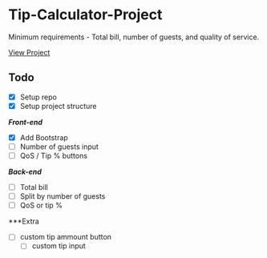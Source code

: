 # Tip-Calculator-Project

Minimum requirements - Total bill, number of guests, and quality of service.

[View Project](https://jaimiegarcia.github.io/Tip-Calculator-Project/
)

## Todo
- [x] Setup repo
- [x] Setup project structure

***Front-end***
- [x] Add Bootstrap
- [ ] Number of guests input
- [ ] QoS / Tip % buttons

***Back-end***
- [ ] Total bill
- [ ] Split by number of guests
- [ ] QoS or tip %

***Extra
- [ ] custom tip ammount button
  - [ ] custom tip input